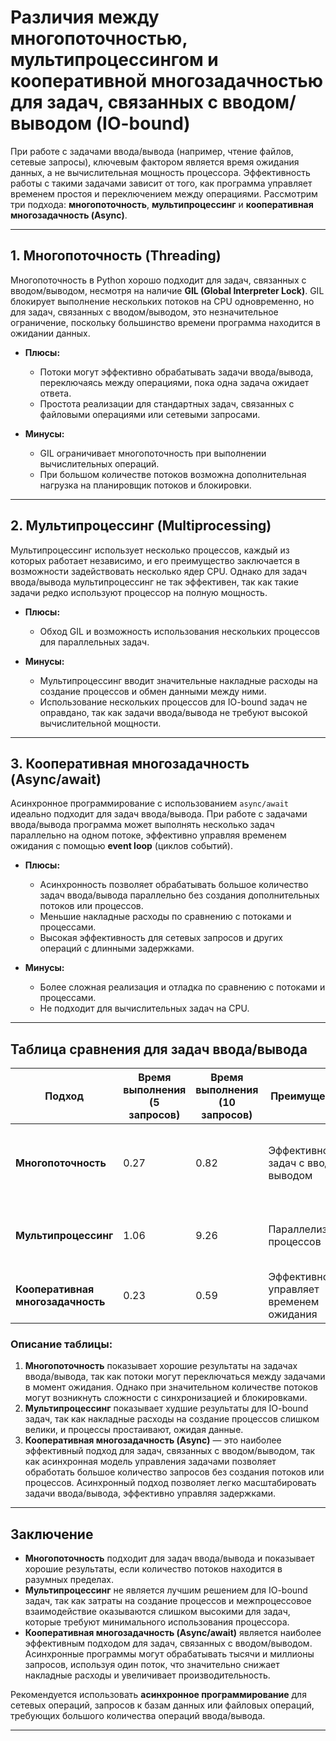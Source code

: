 # Различия между многопоточностью, мультипроцессингом и кооперативной многозадачностью для задач, связанных с вводом/выводом (IO-bound)

При работе с задачами ввода/вывода (например, чтение файлов, сетевые запросы), ключевым фактором является время ожидания
данных, а не вычислительная мощность процессора. Эффективность работы с такими задачами зависит от того, как программа
управляет временем простоя и переключением между операциями. Рассмотрим три подхода: **многопоточность**, **мультипроцессинг**
и **кооперативная многозадачность (Async)**.

---

## 1. Многопоточность (Threading)

Многопоточность в Python хорошо подходит для задач, связанных с вводом/выводом, несмотря на наличие **GIL (Global Interpreter
Lock)**. GIL блокирует выполнение нескольких потоков на CPU одновременно, но для задач, связанных с вводом/выводом, это
незначительное ограничение, поскольку большинство времени программа находится в ожидании данных.

- **Плюсы:**
    - Потоки могут эффективно обрабатывать задачи ввода/вывода, переключаясь между операциями, пока одна задача ожидает ответа.
    - Простота реализации для стандартных задач, связанных с файловыми операциями или сетевыми запросами.

- **Минусы:**
    - GIL ограничивает многопоточность при выполнении вычислительных операций.
    - При большом количестве потоков возможна дополнительная нагрузка на планировщик потоков и блокировки.

---

## 2. Мультипроцессинг (Multiprocessing)

Мультипроцессинг использует несколько процессов, каждый из которых работает независимо, и его преимущество заключается в
возможности задействовать несколько ядер CPU. Однако для задач ввода/вывода мультипроцессинг не так эффективен, так как такие
задачи редко используют процессор на полную мощность.

- **Плюсы:**
    - Обход GIL и возможность использования нескольких процессов для параллельных задач.

- **Минусы:**
    - Мультипроцессинг вводит значительные накладные расходы на создание процессов и обмен данными между ними.
    - Использование нескольких процессов для IO-bound задач не оправдано, так как задачи ввода/вывода не требуют высокой
      вычислительной мощности.

---

## 3. Кооперативная многозадачность (Async/await)

Асинхронное программирование с использованием `async/await` идеально подходит для задач ввода/вывода. При работе с задачами
ввода/вывода программа может выполнять несколько задач параллельно на одном потоке, эффективно управляя временем ожидания с
помощью **event loop** (циклов событий).

- **Плюсы:**
    - Асинхронность позволяет обрабатывать большое количество задач ввода/вывода параллельно без создания дополнительных
      потоков или процессов.
    - Меньшие накладные расходы по сравнению с потоками и процессами.
    - Высокая эффективность для сетевых запросов и других операций с длинными задержками.

- **Минусы:**
    - Более сложная реализация и отладка по сравнению с потоками и процессами.
    - Не подходит для вычислительных задач на CPU.

---

## Таблица сравнения для задач ввода/вывода

| Подход                            | Время выполнения (5 запросов) | Время выполнения (10 запросов) | Преимущества                           | Недостатки                                              |
|-----------------------------------|-------------------------------|--------------------------------|----------------------------------------|---------------------------------------------------------|
| **Многопоточность**               | 0.27                          | 0.82                           | Эффективно для задач с вводом/выводом  | При большом количестве потоков — возможность блокировок |
| **Мультипроцессинг**              | 1.06                          | 9.26                           | Параллелизация процессов               | Высокие накладные расходы на создание процессов         |
| **Кооперативная многозадачность** | 0.23                          | 0.59                           | Эффективно управляет временем ожидания | Сложнее в реализации и отладке                          |

### Описание таблицы:

1. **Многопоточность** показывает хорошие результаты на задачах ввода/вывода, так как потоки могут переключаться между задачами
   в момент ожидания. Однако при значительном количестве потоков могут возникнуть сложности с синхронизацией и блокировками.
2. **Мультипроцессинг** показывает худшие результаты для IO-bound задач, так как накладные расходы на создание процессов
   слишком велики, и процессы простаивают, ожидая данные.
3. **Кооперативная многозадачность (Async)** — это наиболее эффективный подход для задач, связанных с вводом/выводом, так как
   асинхронная модель управления задачами позволяет обработать большое количество запросов без создания потоков или процессов.
   Асинхронный подход позволяет легко масштабировать задачи ввода/вывода, эффективно управляя задержками.

---

## Заключение

- **Многопоточность** подходит для задач ввода/вывода и показывает хорошие результаты, если количество потоков находится в
  разумных пределах.
- **Мультипроцессинг** не является лучшим решением для IO-bound задач, так как затраты на создание процессов и межпроцессовое
  взаимодействие оказываются слишком высокими для задач, которые требуют минимального использования процессора.
- **Кооперативная многозадачность (Async/await)** является наиболее эффективным подходом для задач, связанных с вводом/выводом.
  Асинхронные программы могут обрабатывать тысячи и миллионы запросов, используя один поток, что значительно снижает накладные
  расходы и увеличивает производительность.

Рекомендуется использовать **асинхронное программирование** для сетевых операций, запросов к базам данных или файловых
операций, требующих большого количества операций ввода/вывода.

---